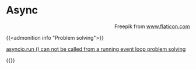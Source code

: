 # Async


<!--more-->

<div style="text-align: right" Icons made by <a href="https://www.flaticon.com/authors/freepik" title="Freepik">Freepik</a> from <a href="https://www.flaticon.com/" title="Flaticon">www.flaticon.com</a></div>

{{<admonition info "Problem solving">}}

[asyncio.run () can not be called from a running event loop problem solving](https://www.programmersought.com/article/17353082043/)


{{</admonition>}}

